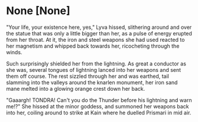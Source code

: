 # None [None]
"Your life, your existence here, yes," Lyva hissed, slithering around and over the statue that was only a little bigger than her, as a pulse of energy erupted from her throat. At it, the iron and steel weapons she had used reacted to her magnetism and whipped back towards her, ricocheting through the winds.     

Such surprisingly shielded her from the lightning. As great a conductor as she was, several tongues of lightning lanced into her weapons and sent them off course. The rest sizzled through her and was earthed, tail slamming into the valleys around the knarlen monument, her iron sand mane melted into a glowing orange crest down her back.   

"Gaaargh! TONDRA! Can't you do the Thunder before his lightning and warn me!?" She hissed at the minor goddess, and summoned her weapons back into her, coiling around to strike at Kain where he duelled Prismari in mid air.
